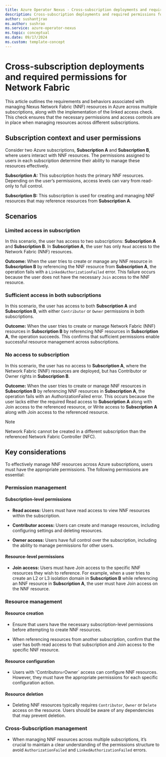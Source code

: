 ```yaml
---
title: Azure Operator Nexus - Cross-subscription deployments and required permissions for Network Fabric
description: Cross-subscription deployments and required permissions for Network Fabric
author: sushantjrao
ms.author: sushrao
ms.service: azure-operator-nexus
ms.topic: conceptual
ms.date: 09/17/2024
ms.custom: template-concept
---
```


# Cross-subscription deployments and required permissions for Network Fabric

This article outlines the requirements and behaviors associated with managing Nexus Network Fabric (NNF) resources in Azure across multiple subscriptions, along with the implementation of the linked access check. This check ensures that the necessary permissions and access controls are in place when managing resources across different subscriptions.

## Subscription context and user permissions

Consider two Azure subscriptions, **Subscription A** and **Subscription B**, where users interact with NNF resources. The permissions assigned to users in each subscription determine their ability to manage these resources effectively.

**Subscription A:** This subscription hosts the primary NNF resources. Depending on the user’s permissions, access levels can vary from read-only to full control.

**Subscription B:** This subscription is used for creating and managing NNF resources that may reference resources from **Subscription A**.

## Scenarios

### Limited access in subscription

In this scenario, the user has access to two subscriptions: **Subscription A** and **Subscription B**. In **Subscription A**, the user has only `Read` access to the Network Fabric (NNF) resources.

**Outcome:** When the user tries to create or manage any NNF resource in **Subscription B** by referencing the NNF resource from **Subscription A**, the operation fails with a `LinkedAuthorizationFailed` error. This failure occurs because the user does not have the necessary `Join` access to the NNF resource.

### Sufficient access in both subscriptions

In this scenario, the user has access to both **Subscription A** and **Subscription B**, with either `Contributor` or `Owner` permissions in both subscriptions.

**Outcome:** When the user tries to create or manage Network Fabric (NNF) resources in **Subscription B** by referencing NNF resources in **Subscription A**, the operation succeeds. This confirms that sufficient permissions enable successful resource management across subscriptions.

### No access to subscription

In this scenario, the user has no access to **Subscription A**, where the Network Fabric (NNF) resources are deployed, but has Contributor or Owner rights in **Subscription B**.

**Outcome:** When the user tries to create or manage NNF resources in **Subscription B** by referencing NNF resources in **Subscription A**, the operation fails with an AuthorizationFailed error. This occurs because the user lacks either the required Read access to **Subscription A** along with Join access to the referenced resource, or Write access to **Subscription A** along with Join access to the referenced resource.

>[!NOTE]
>Network Fabric cannot be created in a different subscription than the referenced Network Fabric Controller (NFC).

## Key considerations

To effectively manage NNF resources across Azure subscriptions, users must have the appropriate permissions. The following permissions are essential:

### Permission management 

#### Subscription-level permissions

- **Read access:** Users must have read access to view NNF resources within the subscription.

- **Contributor access:** Users can create and manage resources, including configuring settings and deleting resources.

- **Owner access:** Users have full control over the subscription, including the ability to manage permissions for other users.

#### Resource-level permissions

- **Join access:** Users must have Join access to the specific NNF resources they wish to reference. For example, when a user tries to create an L2 or L3 isolation domain in **Subscription B** while referencing an NNF resource in **Subscription A**, the user must have Join access on the NNF resource.

### Resource management

#### Resource creation

- Ensure that users have the necessary subscription-level permissions before attempting to create NNF resources.

- When referencing resources from another subscription, confirm that the user has both read access to that subscription and Join access to the specific NNF resource.

#### Resource configuration

- Users with 'Contributor` or `Owner` access can configure NNF resources. However, they must have the appropriate permissions for each specific configuration action.

#### Resource deletion

- Deleting NNF resources typically requires `Contributor`, `Owner` or `Delete` access on the resource. Users should be aware of any dependencies that may prevent deletion.

### Cross-Subscription management

- When managing NNF resources across multiple subscriptions, it’s crucial to maintain a clear understanding of the permissions structure to avoid `AuthorizationFailed` and `LinkedAuthorizationFailed` errors.